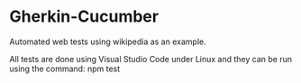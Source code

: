 # Gherkin-Cucumber
Automated web tests using wikipedia as an example. 

All tests are done using Visual Studio Code under Linux and they can be run using the command:
npm test


